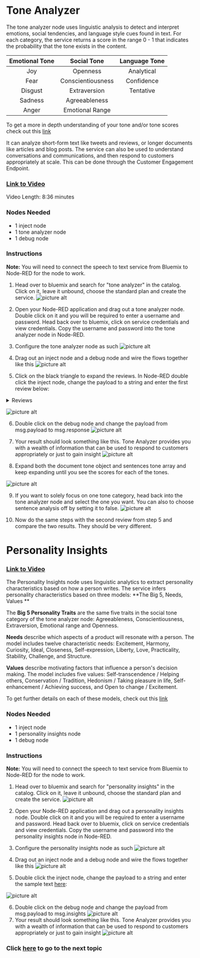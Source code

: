 # Tone Analyzer


The tone analyzer node uses linguistic analysis to detect and interpret emotions, social tendencies, and language style cues found in text. For each category, the service returns a score in the range 0 - 1 that indicates the probability that the tone exists in the content.

Emotional Tone  | Social Tone | Language Tone
:-------------: | :-------------: | :------------:
Joy  | Openness | Analytical
Fear  | Conscientiousness  | Confidence
Disgust | Extraversion | Tentative
Sadness | Agreeableness | 
Anger | Emotional Range

To get a more in depth understanding of your tone and/or tone scores check out this [link](https://www.ibm.com/watson/developercloud/doc/tone-analyzer/understand-tone.html)

It can analyze short-form text like tweets and reviews, or longer documents like articles and blog posts. The service can also be used to understand conversations and communications, and then respond to customers appropriately at scale. This can be done through the Customer Engagement Endpoint.

### [Link to Video](https://youtu.be/NBkndOtCEEc)

Video Length: 8:36 minutes

### Nodes Needed
* 1 inject node
* 1 tone analyzer node
* 1 debug node

### Instructions
**Note:** You will need to connect the speech to text service from Bluemix to Node-RED for the node to work.

1. Head over to bluemix and search for "tone analyzer" in the catalog. Click on it, leave it unbound, choose the standard plan and create the service.
![picture alt](https://github.ibm.com/L-Gamerman/NodeRedEducation/blob/master/Chapter%205%20-%20Watson%20%26%20Cognitive%20API%20Nodes/Tone%20Analyzer%20and%20Personality%20Insights/images/Service.png "Service")
2. Open your Node-RED application and drag out a tone analyzer node. Double click on it and you will be required to enter a username and password. Head back over to bluemix, click on service credentials and view credentials. Copy the username and password into the tone analyzer node in Node-RED.
3. Configure the tone analyzer node as such
![picture alt](https://github.ibm.com/L-Gamerman/NodeRedEducation/blob/master/Chapter%205%20-%20Watson%20%26%20Cognitive%20API%20Nodes/Tone%20Analyzer%20and%20Personality%20Insights/images/Tone%20Analyzer%20Config.png "TA Config")

4. Drag out an inject node and a debug node and wire the flows together like this
![picture alt](https://github.ibm.com/L-Gamerman/NodeRedEducation/blob/master/Chapter%205%20-%20Watson%20%26%20Cognitive%20API%20Nodes/Tone%20Analyzer%20and%20Personality%20Insights/images/Flow.png "Flow")

5. Click on the black triangle to expand the reviews. In Node-RED double click the inject node, change the payload to a string and enter the first review below: 
<details>
  <summary>Reviews</summary>
    <p>"Absolute garbage. Had the television less than a month and it's stuck in an endless cycle of freezing and rebooting."
 </p>
 <p>"Great price, very light weight, really easy to install, nice picture quality, good sound and I love that there is one remote for everything! Couldn't be more pleased with this purchase." </p>
</details>

![picture alt](https://github.ibm.com/L-Gamerman/NodeRedEducation/blob/master/Chapter%205%20-%20Watson%20%26%20Cognitive%20API%20Nodes/Tone%20Analyzer%20and%20Personality%20Insights/images/Inject%20Config.png "Inject Config")

6. Double click on the debug node and change the payload from msg.payload to msg.response
![picture alt](https://github.ibm.com/L-Gamerman/NodeRedEducation/blob/master/Chapter%205%20-%20Watson%20%26%20Cognitive%20API%20Nodes/Tone%20Analyzer%20and%20Personality%20Insights/images/Debug%20Config.png "Debug Config")
7. Your result should look something like this. Tone Analyzer provides you with a wealth of information that can be used to respond to customers appropriately or just to gain insight
![picture alt](https://github.ibm.com/L-Gamerman/NodeRedEducation/blob/master/Chapter%205%20-%20Watson%20%26%20Cognitive%20API%20Nodes/Tone%20Analyzer%20and%20Personality%20Insights/images/Initial%20Results.png "Initial Results")

8. Expand both the document tone object and sentences tone array and keep expanding until you see the scores for each of the tones.

![picture alt](https://github.ibm.com/L-Gamerman/NodeRedEducation/blob/master/Chapter%205%20-%20Watson%20%26%20Cognitive%20API%20Nodes/Tone%20Analyzer%20and%20Personality%20Insights/images/Expanded%20Results.png "Expanded Results")

9. If you want to solely focus on one tone category, head back into the tone analyzer node and select the one you want. You can also to choose sentence analysis off by setting it to false.
![picture alt](https://github.ibm.com/L-Gamerman/NodeRedEducation/blob/master/Chapter%205%20-%20Watson%20%26%20Cognitive%20API%20Nodes/Tone%20Analyzer%20and%20Personality%20Insights/images/Individual%20Config.png "Individual Config")

10. Now do the same steps with the second review from step 5 and compare the two results. They should be very different.

# Personality Insights
### [Link to Video](https://youtu.be/pkXowYsUgeo)

The Personality Insights node uses linguistic analytics to extract personality characteristics based on how a person writes. The service infers personality characteristics based on three models: **The Big 5, Needs, Values **

The **Big 5 Personality Traits** are the same five traits in the social tone category of the tone analyzer node: Agreeableness, Conscientiousness, Extraversion, Emotional range and Openness.

**Needs** describe which aspects of a product will resonate with a person. The model includes twelve characteristic needs: Excitement, Harmony, Curiosity, Ideal, Closeness, Self-expression, Liberty, Love, Practicality, Stability, Challenge, and Structure.

**Values** describe motivating factors that influence a person's decision making. The model includes five values: Self-transcendence / Helping others, Conservation / Tradition, Hedonism / Taking pleasure in life, Self-enhancement / Achieving success, and Open to change / Excitement.

To get further details on each of these models, check out this [link](https://www.ibm.com/watson/developercloud/doc/personality-insights/models.html)

### Nodes Needed
* 1 inject node
* 1 personality insights node
* 1 debug node

### Instructions
**Note:** You will need to connect the speech to text service from Bluemix to Node-RED for the node to work.

1. Head over to bluemix and search for "personality insights" in the catalog. Click on it, leave it unbound, choose the standard plan and create the service.
![picture alt](https://github.ibm.com/L-Gamerman/NodeRedEducation/blob/master/Chapter%205%20-%20Watson%20%26%20Cognitive%20API%20Nodes/Tone%20Analyzer%20and%20Personality%20Insights/images/PSService.png "Service")
2. Open your Node-RED application and drag out a personality insights node. Double click on it and you will be required to enter a username and password. Head back over to bluemix, click on service credentials and view credentials. Copy the username and password into the personality insights node in Node-RED.
3. Configure the personality insights node as such
![picture alt](https://github.ibm.com/L-Gamerman/NodeRedEducation/blob/master/Chapter%205%20-%20Watson%20%26%20Cognitive%20API%20Nodes/Tone%20Analyzer%20and%20Personality%20Insights/images/PS%20Config.png "PS Config")

4. Drag out an inject node and a debug node and wire the flows together like this
![picture alt](https://github.ibm.com/L-Gamerman/NodeRedEducation/blob/master/Chapter%205%20-%20Watson%20%26%20Cognitive%20API%20Nodes/Tone%20Analyzer%20and%20Personality%20Insights/images/PS%20Flow.png "Flow")

5. Double click the inject node, change the payload to a string and enter the sample text [here](https://github.ibm.com/L-Gamerman/NodeRedEducation/blob/master/Chapter%205%20-%20Watson%20%26%20Cognitive%20API%20Nodes/Tone%20Analyzer%2C%20Personality%20Insights%20%26%20Visual%20Recognition/Ginni%20Speech.txt): 

![picture alt](https://github.ibm.com/L-Gamerman/NodeRedEducation/blob/master/Chapter%205%20-%20Watson%20%26%20Cognitive%20API%20Nodes/Tone%20Analyzer%20and%20Personality%20Insights/images/PS%20Inject%20Config.png "Inject Config")

6. Double click on the debug node and change the payload from msg.payload to msg.insights
![picture alt](https://github.ibm.com/L-Gamerman/NodeRedEducation/blob/master/Chapter%205%20-%20Watson%20%26%20Cognitive%20API%20Nodes/Tone%20Analyzer%20and%20Personality%20Insights/images/PS%20Debug%20Config.png "Debug Config")
7. Your result should look something like this. Tone Analyzer provides you with a wealth of information that can be used to respond to customers appropriately or just to gain insight
![picture alt](https://github.ibm.com/L-Gamerman/NodeRedEducation/blob/master/Chapter%205%20-%20Watson%20%26%20Cognitive%20API%20Nodes/Tone%20Analyzer%20and%20Personality%20Insights/images/PS%20Initial%20Result.png "Initial Results")

### Click [here](https://github.ibm.com/L-Gamerman/NodeRedEducation/tree/master/Chapter%205%20-%20Watson%20%26%20Cognitive%20API%20Nodes/Visual%20Recognition) to go to the next topic
